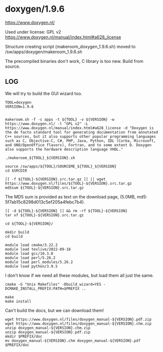 doxygen/1.9.6
=============

<https://www.doxygen.nl/>

Used under license:
GPL v2
<https://www.doxygen.nl/manual/index.html#a628_license>

Structure creating script (makeroom_doxygen_1.9.6.sh) moved to /sw/apps/doxygen/makeroom_1.9.6.sh

The precompiled binaries don't work, C library is too new.  Build from source.


LOG
---

We will try to build the GUI wizard too.

    TOOL=doxygen
    VERSION=1.9.6


    makeroom.sh -f -c apps -t ${TOOL} -v ${VERSION} -w https://www.doxygen.nl/ -l "GPL v2" -L https://www.doxygen.nl/manual/index.html#a628_license -d "Doxygen is the de facto standard tool for generating documentation from annotated C++ sources, but it also supports other popular programming languages such as C, Objective-C, C#, PHP, Java, Python, IDL (Corba, Microsoft, and UNO/OpenOffice flavors), Fortran, and to some extent D. Doxygen also supports the hardware description language VHDL."

    ./makeroom_${TOOL}_${VERSION}.sh 

    source /sw/apps/${TOOL}/SOURCEME_${TOOL}_${VERSION}
    cd $SRCDIR

    [[ -f ${TOOL}-${VERSION}.src.tar.gz ]] || wget https://www.doxygen.nl/files/${TOOL}-${VERSION}.src.tar.gz
    md5sum ${TOOL}-${VERSION}.src.tar.gz 

The MD5 sum is provided as text on the download page, (5.0MB, md5: 5f7ab15c8298d013c5ef205a4febc7b4).

    [[ -d ${TOOL}-${VERSION} ]] && rm -rf ${TOOL}-${VERSION}
    tar xf ${TOOL}-${VERSION}.src.tar.gz 

    cd ${TOOL}-${VERSION}/

    mkdir build
    cd build

    module load cmake/3.22.2
    module load texlive/2022-09-18
    module load gcc/10.3.0
    module load perl/5.26.2
    module load perl_modules/5.26.2
    module load python/3.9.5

I don't know if we need all these modules, but load them all just the same.

    cmake -G "Unix Makefiles" -Dbuild_wizard=YES -DCMAKE_INSTALL_PREFIX:PATH=$PREFIX ..

    make
    make install

Can't build the docs, but we can download them!

    wget https://www.doxygen.nl/files/doxygen_manual-${VERSION}.pdf.zip
    wget https://www.doxygen.nl/files/doxygen_manual-${VERSION}.chm.zip
    unzip doxygen_manual-${VERSION}.chm.zip 
    unzip doxygen_manual-${VERSION}.pdf.zip 
    mkdir $PREFIX/doc
    mv doxygen_manual-${VERSION}.chm doxygen_manual-${VERSION}.pdf $PREFIX/doc

